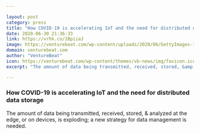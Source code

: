 ```yaml
---

layout: post
category: press
title: "How COVID-19 is accelerating IoT and the need for distributed data storage   "
date: 2020-06-30 21:36:33
link: https://vrhk.co/2BpiiaJ
image: https://venturebeat.com/wp-content/uploads/2020/06/GettyImages-1088144706.jpg?w=1200&strip=all
domain: venturebeat.com
author: "VentureBeat"
icon: https://venturebeat.com/wp-content/themes/vb-news/img/favicon.ico
excerpt: "The amount of data being transmitted, received, stored, &amp; analyzed at the edge, or on devices, is exploding; a new strategy for data management is needed."

---
```


### How COVID-19 is accelerating IoT and the need for distributed data storage   

The amount of data being transmitted, received, stored, &amp; analyzed at the edge, or on devices, is exploding; a new strategy for data management is needed.